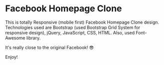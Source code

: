 # Facebook Homepage Clone

This is totally Responsive (mobile first) Facebook Homepage Clone design. Technologies used are Bootstrap (used Bootstrap Grid System for responsive design), jQuery, JavaScript, CSS, HTML. Also, used Font-Awesome library.

It's really close to the original Facebook! 😎

Enjoy!
